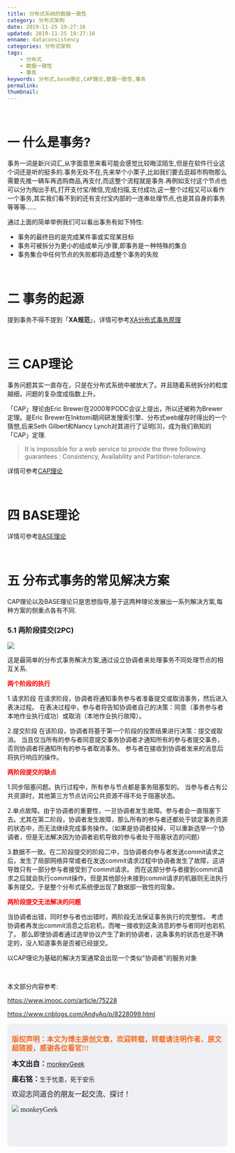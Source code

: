 ```yaml
---
title: 分布式系统的数据一致性
category: 分布式架构
date: 2019-11-25 19:27:16
updated: 2019-11-25 19:27:16
enname: dataconsistency
categories: 分布式架构
tags:
	- 分布式
	- 数据一致性
	- 事务
keywords: 分布式,base理论,CAP理论,数据一致性,事务
permalink:
thumbnail:
---
```


</br>

# 一 什么是事务?

事务一词是新兴词汇,从字面意思来看可能会感觉比较晦涩陌生,但是在软件行业这个词还是听的挺多的.事务无处不在,先来举个小栗子,比如我们要去逛超市购物那么需要先推一辆车再选购商品,再支付,而这整个流程就是事务.<!--more-->再例如支付这个节点也可以分为掏出手机,打开支付宝/微信,完成扫描,支付成功,这一整个过程又可以看作一个事务,其实我们看不到的还有支付宝内部的一连串处理节点,也是其自身的事务等等等......

通过上面的简单举例我们可以看出事务有如下特性:

- 事务的最终目的是完成某件事或实现某目标
- 事务可被拆分为更小的组成单元/步骤,即事务是一种特殊的集合
- 事务集合中任何节点的失败都将造成整个事务的失败

</br>

# 二 事务的起源

 提到事务不得不提到「**XA规范**」，详情可参考[XA分布式事务原理](http://www.monkeygeek.cn/2019/11/26/xaTransaction/)

</br>

# 三 CAP理论

事务问题其实一直存在，只是在分布式系统中被放大了。并且随着系统拆分的粒度越细，问题的复杂度成指数上升。

「CAP」理论由Eric Brewer在2000年PODC会议上提出，所以还被称为Brewer定理。是Eric Brewer在Inktomi期间研发搜索引擎、分布式web缓存时得出的一个猜想,后来Seth Gilbert和Nancy Lynch对其进行了证明[3]，成为我们熟知的「CAP」定理.

> It is impossible for a web service to provide the three following guarantees : Consistency, Availability and Partition-tolerance.

详情可参考[CAP理论](http://www.monkeygeek.cn/2019/11/27/cap/)

</br>

# 四 BASE理论

详情可参考[BASE理论](http://www.monkeygeek.cn/2019/11/27/base/)

</br>

# 五 分布式事务的常见解决方案

CAP理论以及BASE理论只是思想指导,基于这两种理论发展出一系列解决方案,每种方案的侧重点各有不同.

### 5.1 两阶段提交(2PC)

![](../../../../image/2pc.png)

这是最简单的分布式事务解决方案,通过设立协调者来处理事务不同处理节点的相互关系.



<span style="color:red;">**两个阶段的执行**</span>

1.请求阶段
在请求阶段，协调者将通知事务参与者准备提交或取消事务，然后进入表决过程。
在表决过程中，参与者将告知协调者自己的决策：同意（事务参与者本地作业执行成功）或取消（本地作业执行故障）。

2.提交阶段
在该阶段，协调者将基于第一个阶段的投票结果进行决策：提交或取消。
当且仅当所有的参与者同意提交事务协调者才通知所有的参与者提交事务，否则协调者将通知所有的参与者取消事务。
参与者在接收到协调者发来的消息后将执行响应的操作。



<span style="color:red;">**两阶段提交的缺点**</span>

1.同步阻塞问题。执行过程中，所有参与节点都是事务阻塞型的。
当参与者占有公共资源时，其他第三方节点访问公共资源不得不处于阻塞状态。

2.单点故障。由于协调者的重要性，一旦协调者发生故障。参与者会一直阻塞下去。尤其在第二阶段，协调者发生故障，那么所有的参与者还都处于锁定事务资源的状态中，而无法继续完成事务操作。（如果是协调者挂掉，可以重新选举一个协调者，但是无法解决因为协调者宕机导致的参与者处于阻塞状态的问题）

3.数据不一致。在二阶段提交的阶段二中，当协调者向参与者发送commit请求之后，发生了局部网络异常或者在发送commit请求过程中协调者发生了故障，这讲导致只有一部分参与者接受到了commit请求。
而在这部分参与者接到commit请求之后就会执行commit操作。但是其他部分未接到commit请求的机器则无法执行事务提交。于是整个分布式系统便出现了数据部一致性的现象。



<span style="color:red;">**两阶段提交无法解决的问题**</span>

当协调者出错，同时参与者也出错时，两阶段无法保证事务执行的完整性。
考虑协调者再发出commit消息之后宕机，而唯一接收到这条消息的参与者同时也宕机了。
那么即使协调者通过选举协议产生了新的协调者，这条事务的状态也是不确定的，没人知道事务是否被已经提交。



以CAP理论为基础的解决方案通常会出现一个类似"协调者"的服务对象

</br>

本文部分内容参考:

https://www.imooc.com/article/75228

https://www.cnblogs.com/AndyAo/p/8228099.html

<script>
var _hmt = _hmt || [];
(function() {
  var hm = document.createElement("script");
  hm.src = "https://hm.baidu.com/hm.js?2f798e6b269c8a40f12bef25d7f1876d";
  var s = document.getElementsByTagName("script")[0]; 
  s.parentNode.insertBefore(hm, s);
})();
</script>

<div style="height:260px; background-color:rgb(238,240,244); padding:10px;border-radius:10px;">
    <p style="color:#f36c21;font:bold 16px/20px 'kaiTi';">
      版权声明：本文为博主原创文章，欢迎转载，转载请注明作者、原文超链接，感谢各位看官!!!
    </p>
    <p>
      <span style="font:bold 16px/20px 'kaiTi';">本文出自：</span><a href="https://monkeyGeek369.github.io">monkeyGeek</a> 
    </p>
    <p>
      <span style="font:bold 16px/20px 'kaiTi';">座右铭：</span><span>生于忧患，死于安乐</span> 
    </p>
    <p>
      <span style="font:16px/20px 'kaiTi';">欢迎志同道合的朋友一起交流、探讨！</span> 
    </p>
    <img style="height:auto; width:auto;flot:left;" src="../../../../image/monkey64.png" /><span style="font:16px/20px 'kaiTi';flot:left;">   monkeyGeek</span>


